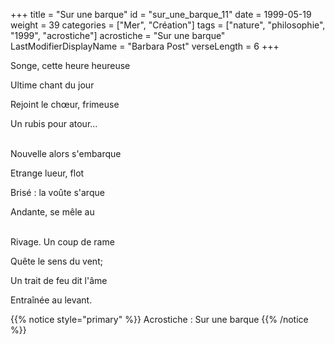 +++
title = "Sur une barque"
id = "sur_une_barque_11"
date = 1999-05-19
weight = 39
categories = ["Mer", "Création"]
tags = ["nature", "philosophie", "1999", "acrostiche"]
acrostiche = "Sur une barque"
LastModifierDisplayName = "Barbara Post"
verseLength = 6
+++

Songe, cette heure heureuse

Ultime chant du jour

Rejoint le chœur, frimeuse

Un rubis pour atour...

 \
Nouvelle alors s'embarque

Etrange lueur, flot

Brisé : la voûte s'arque

Andante, se mêle au

 \
Rivage. Un coup de rame

Quête le sens du vent;

Un trait de feu dit l'âme

Entraînée au levant.

{{% notice style="primary" %}}
Acrostiche : Sur une barque
{{% /notice %}}
